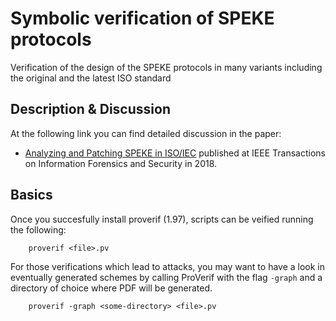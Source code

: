 # Symbolic verification of SPEKE protocols
Verification of the design of the SPEKE protocols in many variants including the original and the latest ISO standard

## Description & Discussion

At the following link you can find detailed discussion in the paper:
- [Analyzing and Patching SPEKE in ISO/IEC](https://doi.org/10.1109/TIFS.2018.2832984) published at IEEE Transactions on Information Forensics and Security in 2018.

## Basics

Once you succesfully install proverif (1.97), scripts can be veified running the following:

```
    proverif <file>.pv
```

For those verifications which lead to attacks, you may want to have a look in eventually generated schemes by calling ProVerif with the flag `-graph` and a directory of choice where PDF will be generated.

```
    proverif -graph <some-directory> <file>.pv
```
